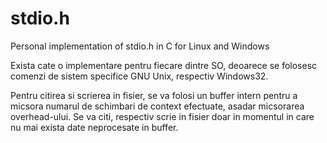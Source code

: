 # stdio.h
Personal implementation of stdio.h in C for Linux and Windows

Exista cate o implementare pentru fiecare dintre SO, deoarece se folosesc comenzi de sistem
specifice GNU Unix, respectiv Windows32.

Pentru citirea si scrierea in fisier, se va folosi un buffer intern pentru a micsora numarul
de schimbari de context efectuate, asadar micsorarea overhead-ului. Se va citi, respectiv scrie
in fisier doar in momentul in care nu mai exista date neprocesate in buffer.

